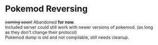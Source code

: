 # Pokemod Reversing

<strike>coming soon!</strike> Abandoned **for now**. <br/> 
Included server could still work with newer versions of pokemod. (as long as they don't change their protocol) <br/> 
Pokemod dump is old and not compilable, still needs cleanup.
